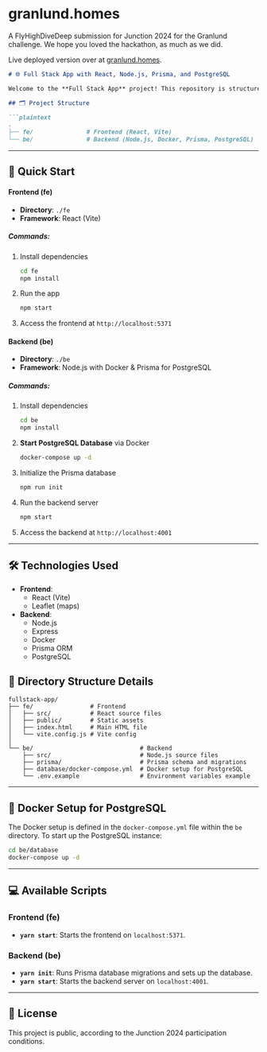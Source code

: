 # granlund.homes
A FlyHighDiveDeep submission for Junction 2024 for the Granlund challenge.
We hope you loved the hackathon, as much as we did.

Live deployed version over at [granlund.homes](https://granlund.homes).

```markdown
# 🌐 Full Stack App with React, Node.js, Prisma, and PostgreSQL

Welcome to the **Full Stack App** project! This repository is structured into two main parts: a React frontend (fe) and a Node.js backend (be) with Docker and Prisma for PostgreSQL. Below, you'll find the setup, running instructions, and other helpful details to get you started.

## 🗂 Project Structure

```plaintext
.
├── fe/               # Frontend (React, Vite)
└── be/               # Backend (Node.js, Docker, Prisma, PostgreSQL)
```

---

## 🚀 Quick Start

#### Frontend (fe)
- **Directory**: `./fe`
- **Framework**: React (Vite)
  
##### Commands:
1. Install dependencies
    ```bash
    cd fe
    npm install
    ```
2. Run the app
    ```bash
    npm start
    ```
3. Access the frontend at `http://localhost:5371`

#### Backend (be)
- **Directory**: `./be`
- **Framework**: Node.js with Docker & Prisma for PostgreSQL
  
##### Commands:
1. Install dependencies
    ```bash
    cd be
    npm install
    ```
3. **Start PostgreSQL Database** via Docker
    ```bash
    docker-compose up -d
    ```
4. Initialize the Prisma database
    ```bash
    npm run init
    ```
5. Run the backend server
    ```bash
    npm start
    ```
6. Access the backend at `http://localhost:4001`

---

## 🛠 Technologies Used

- **Frontend**:
  - React (Vite)
  - Leaflet (maps)
- **Backend**:
  - Node.js
  - Express
  - Docker
  - Prisma ORM
  - PostgreSQL

## 📂 Directory Structure Details

```plaintext
fullstack-app/
├── fe/                # Frontend
│   ├── src/           # React source files
│   ├── public/        # Static assets
│   ├── index.html     # Main HTML file
│   └── vite.config.js # Vite config
│
└── be/                              # Backend
    ├── src/                         # Node.js source files
    ├── prisma/                      # Prisma schema and migrations
    ├── database/docker-compose.yml  # Docker setup for PostgreSQL
    └── .env.example                 # Environment variables example
```

---

## 🐳 Docker Setup for PostgreSQL

The Docker setup is defined in the `docker-compose.yml` file within the `be` directory. To start up the PostgreSQL instance:

```bash
cd be/database
docker-compose up -d
```

---

## 💻 Available Scripts

### Frontend (fe)

- **`yarn start`**: Starts the frontend on `localhost:5371`.

### Backend (be)

- **`yarn init`**: Runs Prisma database migrations and sets up the database.
- **`yarn start`**: Starts the backend server on `localhost:4001`.


---

## 📜 License

This project is public, according to the Junction 2024 participation conditions.

